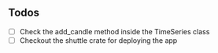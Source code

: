## Todos
- [ ] Check the add_candle method inside the TimeSeries class
- [ ] Checkout the shuttle crate for deploying the app